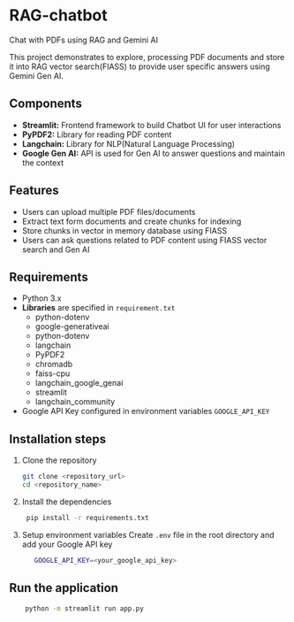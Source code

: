 # RAG-chatbot
Chat with PDFs using RAG and Gemini AI

This project demonstrates to explore, processing PDF documents and store it into RAG vector search(FIASS) to provide user specific answers using Gemini Gen AI.

## Components
- **Streamlit:** Frontend framework to build Chatbot UI for user interactions
- **PyPDF2:** Library for reading PDF content
- **Langchain:** Library for NLP(Natural Language Processing)
- **Google Gen AI:** API is used for Gen AI to answer questions and maintain the context

## Features
- Users can upload multiple PDF files/documents
- Extract text form documents and create chunks for indexing
- Store chunks in vector in memory database using FIASS
- Users can ask questions related to PDF content using FIASS vector search and Gen AI

## Requirements
- Python 3.x
- **Libraries** are specified in ``requirement.txt``
  - python-dotenv 
  - google-generativeai 
  - python-dotenv 
  - langchain 
  - PyPDF2 
  - chromadb 
  - faiss-cpu 
  - langchain_google_genai 
  - streamlit 
  - langchain_community
- Google API Key configured in environment variables `GOOGLE_API_KEY`

## Installation steps
1. Clone the repository
   ```bash
   git clone <repository_url>
   cd <repository_name>
   ```
2. Install the dependencies
   ```bash
    pip install -r requirements.txt
   ```
3. Setup environment variables
   Create `.env` file in the root directory and add your Google API key
   ```bash
      GOOGLE_API_KEY=<your_google_api_key>
   ```
## Run the application
```bash
    python -m streamlit run app.py
```
